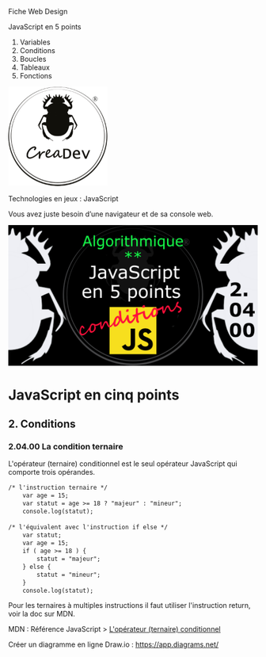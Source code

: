 Fiche Web Design

JavaScript en 5 points
1.  Variables
2.  Conditions
3.  Boucles
4.  Tableaux
5.  Fonctions

[![CreaDev](../images/logo-creadev-210207-R-200.png)](http://www.creadev.ninja/)

Technologies en jeux : JavaScript

Vous avez juste besoin d’une navigateur et de sa console web.

[![Le modulo en JavaScript](../images/JS-en-5-pts-02-04-00_ternaire.png)](https://www.youtube.com/watch?v=jwXouiyEUzE)

# JavaScript en cinq points
## 2. Conditions
### 2.04.00 La condition ternaire

L'opérateur (ternaire) conditionnel est le seul opérateur JavaScript qui comporte trois opérandes. 

	/* l'instruction ternaire */	
		var age = 15;  
		var statut = age >= 18 ? "majeur" : "mineur";
		console.log(statut);

	/* l'équivalent avec l'instruction if else */
		var statut;
		var age = 15;  
		if ( age >= 18 ) {
			statut = "majeur";
		} else { 
			statut = "mineur";
		}
		console.log(statut);

Pour les ternaires à multiples instructions il faut utiliser l'instruction return, voir la doc sur MDN. 

MDN : Référence JavaScript > [L'opérateur (ternaire) conditionnel](https://developer.mozilla.org/fr/docs/Web/JavaScript/Reference/Operators/Conditional_Operator)

Créer un diagramme en ligne Draw.io : https://app.diagrams.net/